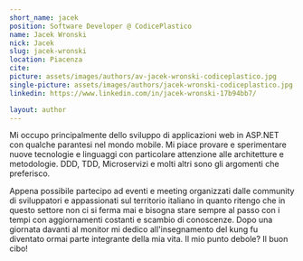 ```yaml
---
short_name: jacek
position: Software Developer @ CodicePlastico
name: Jacek Wronski
nick: Jacek
slug: jacek-wronski
location: Piacenza
cite:
picture: assets/images/authors/av-jacek-wronski-codiceplastico.jpg
single-picture: assets/images/authors/jacek-wronski-codiceplastico.jpg
linkedin: https://www.linkedin.com/in/jacek-wronski-17b94bb7/

layout: author
---
```

<p>Mi occupo principalmente dello sviluppo di applicazioni web in ASP.NET con qualche parantesi nel mondo mobile. Mi piace provare e sperimentare nuove tecnologie e linguaggi con particolare attenzione alle architetture e metodologie. DDD, TDD, Microservizi e molti altri sono gli argomenti che preferisco.</p>
<p>Appena possibile partecipo ad eventi e meeting organizzati dalle community di sviluppatori e appassionati sul territorio italiano in quanto ritengo che in questo settore non ci si ferma mai e bisogna stare sempre al passo con i tempi con aggiornamenti costanti e scambio di conoscenze. Dopo una giornata davanti al monitor mi dedico all'insegnamento del kung fu diventato ormai parte integrante della mia vita. Il mio punto debole? Il buon cibo!</p>

